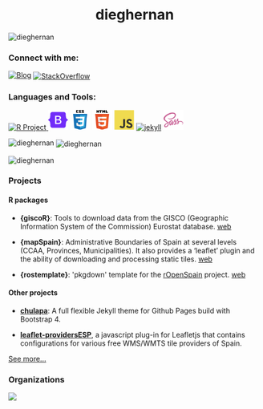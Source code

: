 <h1 align="center">dieghernan</h1>
<p align="left"><img src="https://komarev.com/ghpvc/?username=dieghernan&label=Profile%20views&color=44be16&style=flat" alt="dieghernan" /></p>



<h3 align="left">Connect with me:</h3>
<p align="left">
<a href="https://dieghernan.github.io/"><img src="https://raw.githubusercontent.com/FortAwesome/Font-Awesome/master/svgs/solid/blog.svg" alt="Blog" height="30"></a>
    <a href="https://stackoverflow.com/users/7877917/dieghernan" target="blank"><img align="center" src="https://raw.githubusercontent.com/FortAwesome/Font-Awesome/master/svgs/brands/stack-overflow.svg" alt="StackOverflow" height="30" /></a>

</p>

<h3 align="left">Languages and Tools:</h3>
<p align="left">
    <a href="https://www.r-project.org/" target="_blank"><img src="https://www.r-project.org/Rlogo.png" alt="R Project" height="40" />   </a>
  <a href="https://getbootstrap.com" target="_blank"><img src="https://raw.githubusercontent.com/devicons/devicon/master/icons/bootstrap/bootstrap-plain.svg" alt="bootstrap" width="40" height="40" /></a>
    <a href="https://www.w3schools.com/css/" target="_blank"><img src="https://raw.githubusercontent.com/devicons/devicon/master/icons/css3/css3-original-wordmark.svg" alt="css3" width="40" height="40" /></a>
    <a href="https://www.w3.org/html/" target="_blank"><img src="https://raw.githubusercontent.com/devicons/devicon/master/icons/html5/html5-original-wordmark.svg" alt="html5" width="40" height="40" /></a>
    <a href="https://developer.mozilla.org/en-US/docs/Web/JavaScript" target="_blank"><img src="https://raw.githubusercontent.com/devicons/devicon/master/icons/javascript/javascript-original.svg" alt="javascript" width="40" height="40" /></a>
    <a href="https://jekyllrb.com/" target="_blank"><img src="https://www.vectorlogo.zone/logos/jekyllrb/jekyllrb-icon.svg" alt="jekyll" width="40" height="40" /></a>
    <a href="https://sass-lang.com" target="_blank"><img src="https://raw.githubusercontent.com/devicons/devicon/master/icons/sass/sass-original.svg" alt="sass" width="40" height="40" /></a>
</p>

<p><img align="left" src="https://github-readme-stats.vercel.app/api/top-langs?username=dieghernan&show_icons=true&locale=en&layout=compact" alt="dieghernan" /></p>

<p>&nbsp;<img align="center" src="https://github-readme-stats.vercel.app/api?username=dieghernan&show_icons=true&locale=en" alt="dieghernan" /></p>

<p><img align="center" src="https://github-readme-streak-stats.herokuapp.com/?user=dieghernan&" alt="dieghernan" /></p>

<h3 align="left">Projects</h3>

<h4 align="left">R packages</h4>

- **{giscoR}**: Tools to download data from the GISCO (Geographic Information System of the Commission) Eurostat database. [web](https://dieghernan.github.io/giscoR/)

- **{mapSpain}**: Administrative Boundaries of Spain at several levels (CCAA, Provinces, Municipalities). It also provides a ‘leaflet’ plugin and the ability of downloading and processing static tiles. [web](https://ropenspain.github.io/mapSpain/)

- **{rostemplate}**: 'pkgdown' template for the [rOpenSpain](https://ropenspain.es/) project. [web](https://ropenspain.github.io/rostemplate)

<h4 align="left">Other projects</h4>

- **[chulapa](https://dieghernan.github.io/chulapa)**: A full flexible Jekyll theme for Github Pages build with Bootstrap 4.

- **[leaflet-providersESP](https://dieghernan.github.io/leaflet-providersESP/)**, a javascript plug-in for Leafletjs that contains configurations for various free WMS/WMTS tile providers of Spain.

[See more...](https://dieghernan.github.io/projects/)

<h3 align="left">Organizations</h3>
<a href="https://ropenspain.es/" target="blank"><img src='https://ropenspain.es/img/logo-small.png' height=30></a>
